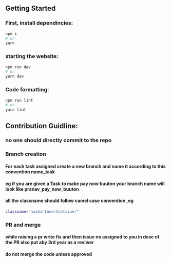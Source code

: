 
## Getting Started

### First, install dependincies:

```bash
npm i
# or
yarn
```

### starting the website:

```bash
npm run dev
# or
yarn dev
```

### Code formatting:

```bash
npm run lint
# or
yarn lint
```

## Contribution Guidline:

### no one should directly commit to the repo

### Branch creation 

#### For each task assigned create a new branch and name it according to this convention name_task 
#### eg if you are given a Task to make pay now buuton your branch name will look like pranav_pay_now_buuton 

#### all the classname should follow camel case convention ,eg 
```bash 
classname="navbarInnerContainer"
``` 

### PR and merge

#### while raising a pr write fix and then issue no assigned to you in desc of the PR also put aby 3rd year as a reviwer

#### do not merge the code unless approved